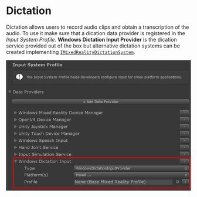# Dictation

Dictation allows users to record audio clips and obtain a transcription of the audio. To use it make sure that a dication data provider is registered in the *Input System Profile*. **Windows Dictation Input Provider** is the dication service provided out of the box but alternative dictation systems can be created implementing [`IMixedRealityDictationSystem`](xref:Microsoft.MixedReality.Toolkit.Input.IMixedRealityDictationSystem).

<img src="../../External/ReadMeImages/Input/DictationDataProvider.png" style="max-width:100%;">

